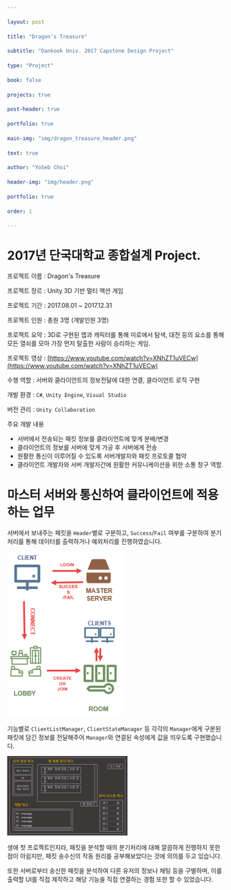 ```yaml
---

layout: post

title: "Dragon's Treasure"

subtitle: "Dankook Univ. 2017 Capstone Design Project"

type: "Project"

book: false

projects: true

post-header: true

portfolio: true

main-img: "img/dragon_treasure_header.png"

text: true

author: "YoSeb Choi"

header-img: "img/header.png"

portfolio: true

order: 1

---
```


# **2017년 단국대학교 종합설계 Project.**

프로젝트 이름 : Dragon's Treasure

프로젝트 장르 : Unity 3D 기반 멀티 액션 게임

프로젝트 기간 : 2017.08.01 ~ 2017.12.31

프로젝트 인원 : 총원 3명 (개발인원 3명)

프로젝트 요약 : 3D로 구현된 맵과 캐릭터를 통해 미로에서 탐색, 대전 등의 요소를 통해 모든 열쇠를 모아 가장 먼저 탈출한 사람이 승리하는 게임.

프로젝트 영상 : [https://www.youtube.com/watch?v=XNhZT1uVECw](https://www.youtube.com/watch?v=XNhZT1uVECw)

수행 역할 : 서버와 클라이언트의 정보전달에 대한 연결, 클라이언트 로직 구현

개발 환경 : `C#`, `Unity Engine`, `Visual Studio`

버전 관리 : `Unity Collaboration`

주요 개발 내용

- 서버에서 전송되는 패킷 정보를 클라이언트에 맞게 분배/변경
- 클라이언트의 정보를 서버에 맞게 가공 후 서버에게 전송
- 원활한 통신이 이루어질 수 있도록 서버개발자와 패킷 프로토콜 협약
- 클라이언트 개발자와 서버 개발자간에 원활한 커뮤니케이션을 위한 소통 창구 역할.



# 마스터 서버와 통신하여 클라이언트에 적용하는 업무

서버에서 보내주는 패킷을 `Header`별로 구분하고, `Success`/`Fail` 여부를 구분하여 분기처리를 통해 데이터를 출력하거나 예외처리를 진행하였습니다.

![diagram](img/diagram.png)

기능별로 `ClientListManager`, `ClientStateManager` 등 각각의 `Manager`에게 구분된 패킷에 담긴 정보를 전달해주어 `Manager`와 연결된 속성에게 값을 띄우도록 구현했습니다.

![lobby](img/lobby-UI.png)

생애 첫 프로젝트인지라, 패킷을 분석할 때의 분기처리에 대해 깔끔하게 진행하지 못한 점이 아쉽지만, 패킷 송수신의 작동 원리를 공부해보았다는 것에 의의를 두고 있습니다.

또한 서버로부터 송신한 패킷을 분석하여 다른 유저의 정보나 채팅 등을 구별하며, 이를 출력할 UI를 직접 제작하고 해당 기능을 직접 연결하는 경험 또한 할 수 있었습니다.

